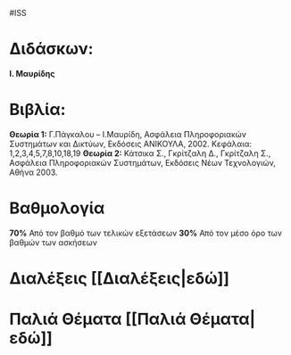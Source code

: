 #ISS
# Διδάσκων: 
**Ι. Μαυρίδης**

# Βιβλία:  
**Θεωρία 1:** Γ.Πάγκαλου – Ι.Μαυρίδη, Ασφάλεια Πληροφοριακών Συστημάτων και Δικτύων, Εκδόσεις ΑΝΙΚΟΥΛΑ, 2002. Κεφάλαια: 1,2,3,4,5,7,8,10,18,19
**Θεωρία 2:** Κάτσικα Σ., Γκρίτζαλη Δ., Γκρίτζαλη Σ., Ασφάλεια Πληροφοριακών Συστημάτων, Εκδόσεις Νέων Τεχνολογιών, Αθήνα 2003.

# Βαθμολογία
**70%** Από τον βαθμό των τελικών εξετάσεων
**30%** Από τον μέσο όρο των βαθμών των ασκήσεων

# Διαλέξεις [[Διαλέξεις|εδώ]]
# Παλιά Θέματα [[Παλιά Θέματα|εδώ]]